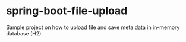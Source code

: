 # spring-boot-file-upload
Sample project on how to upload file and save meta data in in-memory database (H2)

